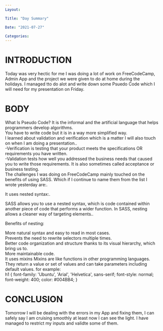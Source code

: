 ```yaml
---
Layout:

Title: "Day Summary"

Date: "2021-07-27"

Categories:
---
```


# INTRODUCTION

Today was very hectic for me I was doing a lot of work on FreeCodeCamp, Admin App and the project we were given to do at home during the holidays.
I managed tto do alot and write down some Psuedo Code which I will need for my presentation on Friday.

# BODY

What Is Pseudo Code?
It is the informal and the artificial language that helps programmers develop algorithms. <br>You have to write code but it is in a way more simplified way.<br>
I learned about validation and verification which is a matter I will also touch on when I am doing a presentation..<br>
-Verification is testing that your product meets the specifications OR requirements you have written.<br>
-Validation tests how well you addressed the business needs that caused you to write those requirements. It is also sometimes called acceptance or business testing.<br>
The challenges I was doing on FreeCodeCamp mainly touched on the benefits of using SASS. Which if I continue to name them from the list I wrote yesterday are:.<br>

It uses nested syntax:.<br>

SASS allows you to use a nested syntax, which is code contained within another piece of code that performs a wider function. In SASS, nesting allows a cleaner way of targeting elements..<br>

Benefits of nesting:

More natural syntax and easy to read in most cases.<br>
Prevents the need to rewrite selectors multiple times.<br>
Better code organization and structure thanks to its visual hierarchy, which bring us to.<br>
More maintainable code.<br>
 It uses mixins
Mixins are like functions in other programming languages. They return a value or set of values and can take parameters including default values.
for example:<br>
h1 {
  font-family: 'Ubuntu', 'Arial', 'Helvetica', sans-serif;
  font-style: normal;
  font-weight: 400;
  color: #004BB4;
}

# CONCLUSION

Tomorrow I will be dealing with the errors in my App and fixing them, I can safely say I am cruising smoothly at least now I can see the light. I have managed to restrict my inputs and validte some of them.